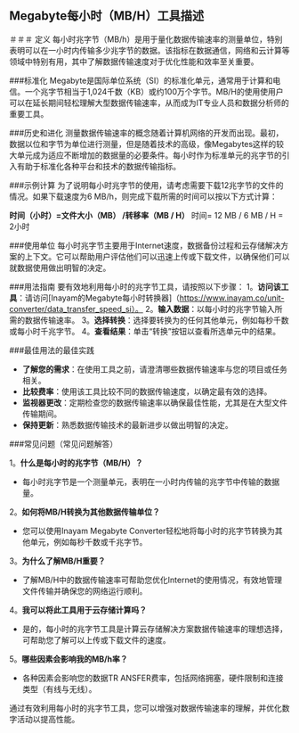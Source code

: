 ## Megabyte每小时（MB/H）工具描述

＃＃＃ 定义
每小时兆字节（MB/h）是用于量化数据传输速率的测量单位，特别表明可以在一小时内传输多少兆字节的数据。该指标在数据通信，网络和云计算等领域中特别有用，其中了解数据传输速度对于优化性能和效率至关重要。

###标准化
Megabyte是国际单位系统（SI）的标准化单元，通常用于计算和电信。一个兆字节相当于1,024千数（KB）或约100万个字节。MB/H的使用使用户可以在延长期间轻松理解大型数据传输速率，从而成为IT专业人员和数据分析师的重要工具。

###历史和进化
测量数据传输速率的概念随着计算机网络的开发而出现。最初，数据以位和字节为单位进行测量，但是随着技术的高级，像Megabytes这样的较大单元成为适应不断增加的数据量的必要条件。每小时作为标准单元的兆字节的引入有助于标准化各种平台和技术的数据传输指标。

###示例计算
为了说明每小时兆字节的使用，请考虑需要下载12兆字节的文件的情况。如果下载速度为6 MB/h，则完成下载所需的时间可以按以下方式计算：

**时间（小时）=文件大小（MB） /转移率（MB / H）**
时间= 12 MB / 6 MB / H = 2小时

###使用单位
每小时兆字节主要用于Internet速度，数据备份过程和云存储解决方案的上下文。它可以帮助用户评估他们可以迅速上传或下载文件，以确保他们可以就数据使用做出明智的决定。

###用法指南
要有效地利用每小时的兆字节工具，请按照以下步骤：
1。**访问该工具**：请访问[Inayam的Megabyte每小时转换器]（https://www.inayam.co/unit-converter/data_transfer_speed_si）。
2。**输入数据**：以每小时的兆字节输入所需的数据传输速率。
3。**选择转换**：选择要转换为的任何其他单元，例如每秒千数或每小时千兆字节。
4。**查看结果**：单击“转换”按钮以查看所选单元中的结果。

###最佳用法的最佳实践
-  **了解您的需求**：在使用工具之前，请澄清哪些数据传输速率与您的项目或任务相关。
-  **比较费率**：使用该工具比较不同的数据传输速度，以确定最有效的选择。
-  **监视器更改**：定期检查您的数据传输速率以确保最佳性能，尤其是在大型文件传输期间。
-  **保持更新**：熟悉数据传输技术的最新进步以做出明智的决定。

###常见问题（常见问题解答）

1。**什么是每小时的兆字节（MB/H）？**
- 每小时兆字节是一个测量单元，表明在一小时内传输的兆字节中传输的数据量。

2。**如何将MB/H转换为其他数据传输单位？**
- 您可以使用Inayam Megabyte Converter轻松地将每小时的兆字节转换为其他单元，例如每秒千数或千兆字节。

3。**为什么了解MB/H重要？**
- 了解MB/H中的数据传输速率可帮助您优化Internet的使用情况，有效地管理文件传输并确保您的网络运行顺利。

4。**我可以将此工具用于云存储计算吗？**
- 是的，每小时的兆字节工具是计算云存储解决方案数据传输速率的理想选择，可帮助您了解可以上传或下载文件的速度。

5。**哪些因素会影响我的MB/h率？**
- 各种因素会影响您的数据TR ANSFER费率，包括网络拥塞，硬件限制和连接类型（有线与无线）。

通过有效利用每小时的兆字节工具，您可以增强对数据传输速率的理解，并优化数字活动以提高性能。